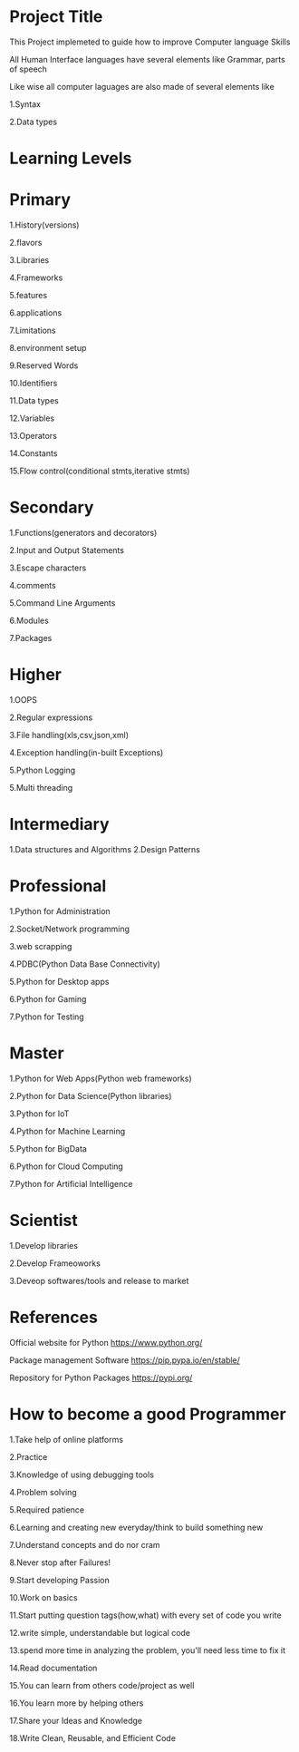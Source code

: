 Project Title
================================
This Project implemeted to guide how to improve Computer language Skills



All Human Interface languages have several elements like Grammar, parts of speech 

Like wise all computer  laguages are also made of several elements like


1.Syntax

2.Data types


Learning Levels
============================
Primary
======================
1.History(versions)

2.flavors

3.Libraries

4.Frameworks

5.features

6.applications

7.Limitations

8.environment setup

9.Reserved Words

10.Identifiers

11.Data types

12.Variables

13.Operators

14.Constants

15.Flow control(conditional stmts,iterative stmts)


Secondary
==============================
1.Functions(generators and decorators)

2.Input and Output Statements

3.Escape characters

4.comments

5.Command Line Arguments

6.Modules

7.Packages


Higher
=======================
1.OOPS	

2.Regular expressions

3.File handling(xls,csv,json,xml)

4.Exception handling(in-built Exceptions)

5.Python Logging

5.Multi threading


Intermediary
============================
1.Data structures and  Algorithms
2.Design Patterns


Professional
======================
1.Python for  Administration

2.Socket/Network programming

3.web scrapping

4.PDBC(Python Data Base Connectivity)

5.Python for Desktop apps

6.Python for Gaming

7.Python for Testing


Master
===============================

1.Python for Web Apps(Python web frameworks)

2.Python for Data Science(Python libraries)

3.Python for IoT

4.Python for Machine Learning

5.Python for BigData

6.Python for Cloud Computing

7.Python for Artificial Intelligence



Scientist
===========================
1.Develop libraries

2.Develop Frameoworks 

3.Deveop softwares/tools and release to market


References
===================================
Official website for Python
https://www.python.org/

Package management Software
https://pip.pypa.io/en/stable/

Repository for Python Packages
https://pypi.org/


How to become a good Programmer
=================================

1.Take help of online platforms

2.Practice

3.Knowledge of using debugging tools

4.Problem solving

5.Required patience

6.Learning and creating new everyday/think to build something new

7.Understand concepts and do nor cram

8.Never stop after Failures!

9.Start developing Passion 

10.Work on basics

11.Start putting question tags(how,what) with every set of code you write

12.write simple, understandable but logical code

13.spend more time in analyzing the problem, you'll need less time to fix it

14.Read documentation

15.You can learn from others code/project as well

16.You learn more by helping others

17.Share your Ideas and Knowledge

18.Write Clean, Reusable, and Efficient Code














